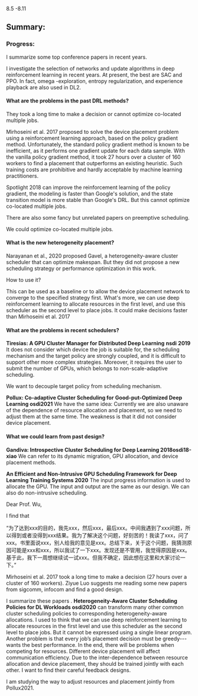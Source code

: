 8.5 -8.11

## Summary:

### Progress:

I summarize some top conference papers in recent years. 

I investigate the selection of networks and update algorithms in deep reinforcement learning in recent years. At present, the best are SAC and PPO. In fact, omega -exploration, entropy regularization, and experience playback are also used in DL2.

#### What are the problems in the past DRL methods?

They took a long time to make a decision or cannot optimize co-located multiple jobs.

Mirhoseini et al. 2017 proposed to solve the device placement problem using a reinforcement learning approach, based on the policy gradient method. Unfortunately, the standard policy gradient method is known to be inefficient, as it performs one gradient update for each data sample. With the vanilla policy gradient method, it took 27 hours over a cluster of 160 workers to find a placement that outperforms an existing heuristic. Such training costs are prohibitive and hardly acceptable by machine learning practitioners. 

Spotlight 2018 can improve the reinforcement learning of the policy gradient, the modeling is faster than Google's solution, and the state transition model is more stable than Google's DRL. But this cannot optimize co-located multiple jobs.

There are also some fancy but unrelated papers on preemptive scheduling.

We could optimize co-located multiple jobs.

#### What is the new heterogeneity placement?

Narayanan et al., 2020 proposed Gavel, a heterogeneity-aware cluster scheduler that can optimize makespan. But they did not propose a new scheduling strategy or performance optimization in this work.

How to use it?

This can be used as a baseline or to allow the device placement network to converge to the specified strategy first. What's more, we can use deep reinforcement learning to allocate resources in the first level, and use this scheduler as the second level to place jobs. It could make decisions faster than Mirhoseini et al. 2017 

#### What are the problems in recent schedulers?

**Tiresias: A GPU Cluster Manager for Distributed Deep Learning** **nsdi** **2019** It does not consider which device the job is suitable for, the scheduling mechanism and the target policy are strongly coupled, and it is difficult to support other more complex strategies. Moreover, it requires the user to submit the number of GPUs, which belongs to non-scale-adaptive scheduling.

We want to decouple target policy from scheduling mechanism.

**Pollux: Co-adaptive Cluster Scheduling for** **Good-put-Optimized Deep Learning osdi2021** We have the same idea: Currently we are also unaware of the dependence of resource allocation and placement, so we need to adjust them at the same time. The weakness is that it did not consider device placement.  

#### What we could learn from past design?

**Gandiva: Introspective Cluster Scheduling for Deep Learning 2018osdi18-xiao** We can refer to its dynamic migration, GPU allocation, and device placement methods.

**An Efficient and Non-Intrusive GPU Scheduling Framework for Deep Learning Training Systems 2020** The input progress information is used to allocate the GPU. The input and output are the same as our design. We can also do non-intrusive scheduling.



Dear Prof. Wu,

I find that 



“为了达到xxx的目的，我先xxx，然后xxx，最后xxx。中间我遇到了xxx问题，所以得到或者没得到xxx结果。我为了解决这个问题，好刻苦的！我读了xxx，问了xxx。书里面说xxx，别人给我的意见是xxx。总结下来，关于这个问题，我猜测原因可能是xxx和xxx，所以我试了一下xxx。发现还是不管用，我觉得原因是xxx。基于此，我下一周想继续试一试xxx。但我不确定，因此想在这里和大家讨论一下。”



  Mirhoseini et al. 2017 took a long time to make a decision (27 hours over a cluster of 160 workers).  Ziyue Luo suggests me reading some new papers from sigcomm, infocom and find a good design.

 I summarize these papers . **Heterogeneity-Aware Cluster Scheduling Policies for DL Workloads osdi2020** can transform many other common cluster scheduling policies to corresponding heterogeneity-aware allocations. I used to think that we can use deep reinforcement learning to allocate resources in the first level and use this scheduler as the second level to place jobs. But it cannot be expressed using a single linear program. Another problem is that every job’s placement decision must be greedy---wants the best performance. In the end, there will be problems when competing for resources. Different device placement will affect communication efficiency. Due to the inter-dependence between resource allocation and device placement, they should be trained jointly with each other. I want to find their careful feedback designs. 

I am studying the way to adjust resources and placement jointly from  Pollux2021.   



